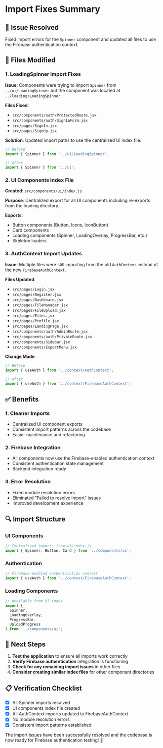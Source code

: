 # Import Fixes Summary

## 🔧 Issue Resolved
Fixed import errors for the `Spinner` component and updated all files to use the Firebase authentication context.

## 📁 Files Modified

### 1. LoadingSpinner Import Fixes
**Issue**: Components were trying to import `Spinner` from `../ui/LoadingSpinner` but the component was located at `../loading/LoadingSpinner`.

**Files Fixed**:
- `src/components/auth/ProtectedRoute.jsx`
- `src/components/auth/SignInForm.jsx`
- `src/pages/SignIn.jsx`
- `src/pages/SignUp.jsx`

**Solution**: Updated import paths to use the centralized UI index file:
```javascript
// Before
import { Spinner } from '../ui/LoadingSpinner';

// After
import { Spinner } from '../ui';
```

### 2. UI Components Index File
**Created**: `src/components/ui/index.js`

**Purpose**: Centralized export for all UI components including re-exports from the loading directory.

**Exports**:
- Button components (Button, Icons, IconButton)
- Card components
- Loading components (Spinner, LoadingOverlay, ProgressBar, etc.)
- Skeleton loaders

### 3. AuthContext Import Updates
**Issue**: Multiple files were still importing from the old `AuthContext` instead of the new `FirebaseAuthContext`.

**Files Updated**:
- `src/pages/Login.jsx`
- `src/pages/Register.jsx`
- `src/pages/Dashboard.jsx`
- `src/pages/FileManager.jsx`
- `src/pages/FileUpload.jsx`
- `src/pages/Files.jsx`
- `src/pages/Profile.jsx`
- `src/pages/LandingPage.jsx`
- `src/components/auth/AdminRoute.jsx`
- `src/components/auth/PrivateRoute.jsx`
- `src/components/Sidebar.jsx`
- `src/components/ExportMenu.jsx`

**Change Made**:
```javascript
// Before
import { useAuth } from '../context/AuthContext';

// After
import { useAuth } from '../context/FirebaseAuthContext';
```

## ✅ Benefits

### 1. Cleaner Imports
- Centralized UI component exports
- Consistent import patterns across the codebase
- Easier maintenance and refactoring

### 2. Firebase Integration
- All components now use the Firebase-enabled authentication context
- Consistent authentication state management
- Backend integration ready

### 3. Error Resolution
- Fixed module resolution errors
- Eliminated "Failed to resolve import" issues
- Improved development experience

## 🔍 Import Structure

### UI Components
```javascript
// Centralized imports from ui/index.js
import { Spinner, Button, Card } from '../components/ui';
```

### Authentication
```javascript
// Firebase-enabled authentication context
import { useAuth } from '../context/FirebaseAuthContext';
```

### Loading Components
```javascript
// Available from UI index
import { 
  Spinner, 
  LoadingOverlay, 
  ProgressBar, 
  UploadProgress 
} from '../components/ui';
```

## 🚀 Next Steps

1. **Test the application** to ensure all imports work correctly
2. **Verify Firebase authentication** integration is functioning
3. **Check for any remaining import issues** in other files
4. **Consider creating similar index files** for other component directories

## 📋 Verification Checklist

- [x] All Spinner imports resolved
- [x] UI components index file created
- [x] All AuthContext imports updated to FirebaseAuthContext
- [x] No module resolution errors
- [x] Consistent import patterns established

The import issues have been successfully resolved and the codebase is now ready for Firebase authentication testing! 🎉
